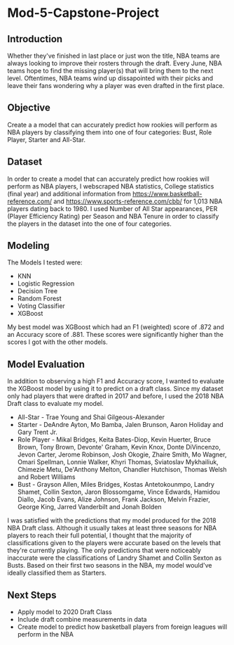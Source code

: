 # Mod-5-Capstone-Project

## Introduction
Whether they've finished in last place or just won the title, NBA teams are always looking to improve their rosters through the draft. Every June, NBA teams hope to find the missing player(s) that will bring them to the next level. Oftentimes, NBA teams wind up dissapointed with their picks and leave their fans wondering why a player was even drafted in the first place. 

## Objective
Create a a model that can accurately predict how rookies will perform as NBA players by classifying them into one of four categories: Bust, Role Player, Starter and All-Star. 

## Dataset
In order to create a model that can accurately predict how rookies will perform as NBA players, I webscraped NBA statistics, College statistics (final year) and additional information from https://www.basketball-reference.com/ and https://www.sports-reference.com/cbb/  for 1,013 NBA players dating back to 1980. I used Number of All Star appearances, PER (Player Efficiency Rating) per Season and NBA Tenure in order to classify the players in the dataset into the one of four categories.  

## Modeling
The Models I tested were:
* KNN
* Logistic Regression
* Decision Tree
* Random Forest
* Voting Classifier
* XGBoost

My best model was XGBoost which had an F1 (weighted) score of .872 and an Accuracy score of .881. These scores were significantly higher than the scores I got with the other models. 

## Model Evaluation
In addition to observing a high F1 and Accuracy score, I wanted to evaluate the XGBoost model by using it to predict on a draft class. Since my dataset only had players that were drafted in 2017 and before, I used the 2018 NBA Draft class to evaluate my model.

* All-Star - Trae Young and Shai Gilgeous-Alexander
* Starter  - DeAndre Ayton, Mo Bamba, Jalen Brunson, Aaron Holiday and Gary Trent Jr. 
* Role Player - Mikal Bridges, Keita Bates-Diop, Kevin Huerter, Bruce Brown, Tony Brown, Devonte' Graham, Kevin Knox, Donte DiVincenzo, Jevon Carter, Jerome Robinson, Josh Okogie, Zhaire Smith, Mo Wagner, Omari Spellman, Lonnie Walker, Khyri Thomas, Sviatoslav Mykhailiuk, Chimezie Metu, De'Anthony Melton, Chandler Hutchison, Thomas Welsh and Robert Williams
* Bust - Grayson Allen, Miles Bridges, Kostas Antetokounmpo, Landry Shamet, Collin Sexton, Jaron Blossomgame, Vince Edwards, Hamidou Diallo, Jacob Evans, Alize Johnson, Frank Jackson, Melvin Frazier, George King, Jarred Vanderbilt and Jonah Bolden 

I was satisfied with the predictions that my model produced for the 2018 NBA Draft class. Although it usually takes at least three seasons for NBA players to reach their full potential, I thought that the majority of classifications given to the players were accurate based on the levels that they're currently playing. The only predictions that were noticeably inaccurate were the classifications of Landry Shamet and Collin Sexton as Busts. Based on their first two seasons in the NBA, my model would've ideally classified them as Starters. 

## Next Steps
* Apply model to 2020 Draft Class
* Include draft combine measurements in data
* Create model to predict how basketball players from foreign leagues will perform in the NBA



